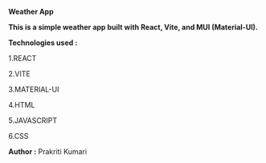 **Weather App**

**This is a simple weather app built with React, Vite, and MUI (Material-UI).**

**Technologies used :**

1.REACT

2.VITE

3.MATERIAL-UI

4.HTML

5.JAVASCRIPT

6.CSS

**Author :**
Prakriti Kumari




